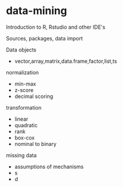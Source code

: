 # data-mining
Introduction to R, Rstudio and other IDE's 

Sources, packages, data import

Data objects
- vector,array,matrix,data.frame,factor,list,ts

normalization
- min-max
- z-score
- decimal scoring

transformation
- linear
- quadratic 
- rank
- box-cox
- nominal to binary

missing data
- assumptions of mechanisms
- s
- d
